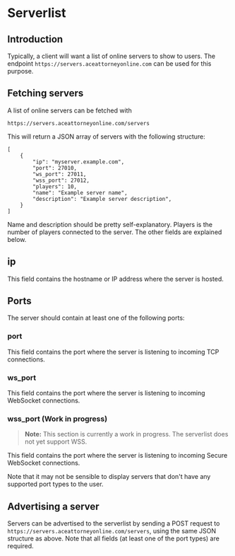 # Serverlist

## Introduction

Typically, a client will want a list of online servers to show to users. The endpoint `https://servers.aceattorneyonline.com`
can be used for this purpose.

## Fetching servers

A list of online servers can be fetched with

`https://servers.aceattorneyonline.com/servers`

This will return a JSON array of servers with the following structure:

```(json)
[
    {
        "ip": "myserver.example.com",
        "port": 27010,
        "ws_port": 27011,
        "wss_port": 27012,
        "players": 10,
        "name": "Example server name",
        "description": "Example server description",
    }
]
```

Name and description should be pretty self-explanatory. Players is the number of players connected to the server. The other fields are explained below.

## ip

This field contains the hostname or IP address where the server is hosted.

## Ports

The server should contain at least one of the following ports:

### port

This field contains the port where the server is listening to incoming TCP connections.

### ws_port

This field contains the port where the server is listening to incoming WebSocket connections.

### wss_port (Work in progress)

> **Note:** This section is currently a work in progress. The serverlist does not yet support WSS.

This field contains the port where the server is listening to incoming Secure WebSocket connections.

Note that it may not be sensible to display servers that don't have any supported port types to the user.

## Advertising a server

Servers can be advertised to the serverlist by sending a POST request to `https://servers.aceattorneyonline.com/servers`, using the same JSON structure as above. Note that all fields (at least one of the port types) are required.
